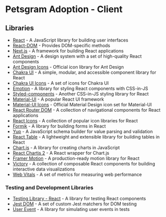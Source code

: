 # Petsgram Adoption - Client

## Libraries

- [React](https://reactjs.org/) - A JavaScript library for building user interfaces
- [React-DOM](https://reactjs.org/docs/react-dom.html) - Provides DOM-specific methods
- [Next.js](https://nextjs.org/) - A framework for building React applications
- [Ant Design](https://ant.design/) - A design system with a set of high-quality React components
- [Ant Design Icons](https://ant.design/components/icon/) - Official icon library for Ant Design
- [Chakra UI](https://chakra-ui.com/) - A simple, modular, and accessible component library for React
- [Chakra UI Icons](https://chakra-ui.com/docs/media-and-icons/icon) - A set of icons for Chakra UI
- [Emotion](https://emotion.sh/docs/introduction) - A library for styling React components with CSS-in-JS
- [Styled-components](https://styled-components.com/) - Another CSS-in-JS styling library for React
- [Material-UI](https://mui.com/) - A popular React UI framework
- [Material-UI Icons](https://mui.com/components/icons/) - Official Material Design icon set for Material-UI
- [React Router DOM](https://reactrouter.com/web/guides/quick-start) - A collection of navigational components for React applications
- [React Icons](https://react-icons.github.io/react-icons/) - A collection of popular icon libraries for React
- [Formik](https://formik.org/) - A library for building forms in React
- [Yup](https://www.npmjs.com/package/yup) - A JavaScript schema builder for value parsing and validation
- [React Table](https://react-table-v7.tanstack.com) - A lightweight and extensible library for building tables in React
- [Chart.js](https://www.chartjs.org/) - A library for creating charts in JavaScript
- [React Chartjs 2](https://github.com/reactchartjs/react-chartjs-2) - A React wrapper for Chart.js
- [Framer Motion](https://www.framer.com/api/motion/) - A production-ready motion library for React
- [Victory](https://formidable.com/open-source/victory/) - A collection of composable React components for building interactive data visualizations
- [Web Vitals](https://web.dev/vitals/) - A set of metrics for measuring web performance

### Testing and Development Libraries

- [Testing Library - React](https://testing-library.com/docs/react-testing-library/intro) - A library for testing React components
- [Jest DOM](https://github.com/testing-library/jest-dom) - A set of custom Jest matchers for DOM testing
- [User Event](https://github.com/testing-library/user-event) - A library for simulating user events in tests

